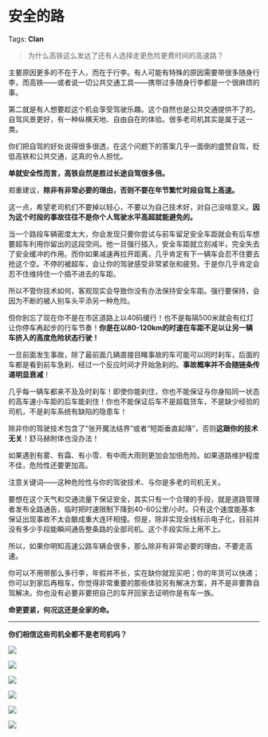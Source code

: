 # 安全的路

Tags: **Clan**

> 为什么高铁这么发达了还有人选择走更危险更费时间的高速路？



主要原因更多的不在于人，而在于行李。有人可能有特殊的原因需要带很多随身行李，而高铁——或者说一切公共交通工具——携带过多随身行李都是一个很麻烦的事。

第二就是有人想要趁这个机会享受驾驶乐趣。这个自然也是公共交通提供不了的。自驾风景更好，有一种纵横天地、自由自在的体验。很多老司机其实是属于这一类。

你们把自驾的好处说得很多很透，在这个问题下的答案几乎一面倒的盛赞自驾，贬低高铁和公共交通，这真的令人担忧。

**单就安全性而言，高铁自然是胜过长途自驾很多倍。**

郑重建议，**除非有非常必要的理由，否则不要在年节繁忙时段自驾上高速。**

这一点，希望老司机们不要掉以轻心，不要以为自己技术好，对自己没啥意义。**因为这个时段的事故往往不是你个人驾驶水平高超就能避免的。**

当一个路段车辆密度太大，你会发现只要你尝试与前车留足安全车距就会有后车想要超车利用你留出的这段空间。他一旦强行插入，安全车距就立刻减半，完全失去了安全缓冲的作用。而你如果减速再拉开距离，几乎肯定有下一辆车会忍不住要去抢这个空。不停的被超车，会让你的驾驶感受非常紧张和疲劳。于是你几乎肯定会忍不住维持住一个插不进去的车距。

所以不管你技术如何，客观现实会导致你没有办法保持安全车距。强行要保持，会因为不断的被人别车头平添另一种危险。

但你别忘了现在你不是在市区道路上以40码缓行！也不是每隔500米就会有红灯让你停车再起步的行车节奏！**你是在以80-120km的时速在车距不足以让另一辆车挤入的高度危险状态行驶！**

一旦前面发生事故，除了最前面几辆直接目睹事故的车可能可以同时刹车，后面的车都是看到前车急刹、经过一个反应时间才开始急刹的。**事故概率并不会随链条传递明显衰减**！

几乎每一辆车都来不及及时刹车！即使你能刹住，你也不能保证与你身陷同一状态的高车速小车距的后车能刹住！你也不能保证后车不是超载货车，不是缺少经验的司机，不是刹车系统有缺陷的隐患车！

除非你的驾驶技术包含了“张开魔法结界”或者“短距垂直起降”，否则**这跟你的技术无关**！舒马赫附体也没办法！

如果遇到有雾、有霜、有小雪、有中雨大雨则更加会加倍危险。如果道路维护程度不佳，危险性还要更加高。

注意关键词——这种危险性与你的驾驶技术、与你是多老的司机无关。

要想在这个天气和交通流量下保证安全，其实只有一个合理的手段，就是道路管理者发布全路通告，临时把时速限制下降到40-60公里/小时。只有这个速度能基本保证出现事故不太会酿成重大连环相撞。但是，除非实现全线标示电子化，目前并没有多少手段能瞬间通告整条路的全部司机。这个手段实际上用不上。

所以，如果你明知高速公路车辆会很多，那么除非有非常必要的理由，不要走高速。

你可以不用带那么多行李，年假并不长，实在缺你就现买吧；你的年货可以快递；你可以到家后再租车，你觉得非常重要的那些体验另有解决方案，并不是非要靠自驾解决。你也没有必要非要把自己的车开回家去证明你是有车一族。

**命更要紧，何况这还是全家的命。**



---

**你们相信这些司机全都不是老司机吗？**

![](https://pic1.zhimg.com/50/v2-d90fd21b324082e52b5a548bb9edc2ea_720w.jpg?source=1940ef5c)  


![](https://picx.zhimg.com/50/v2-684bc2d3c68b18c42a6eadaeecbf32b8_720w.jpg?source=1940ef5c)  


![](https://pic1.zhimg.com/50/v2-d6be00cadfe522046c9e7a88bfe37eb6_720w.jpg?source=1940ef5c)  


![](https://picx.zhimg.com/50/v2-e10aea38ade3b71520c9577691f5b0a4_720w.jpg?source=1940ef5c)  


![](https://picx.zhimg.com/50/v2-660b41f5c83302a5a2dae210cfff18eb_720w.jpg?source=1940ef5c)  


![](https://picx.zhimg.com/50/v2-1e4bb7dfd261907c8c11b83aa61ca1d1_720w.jpg?source=1940ef5c)

